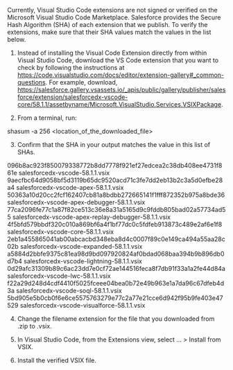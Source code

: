 Currently, Visual Studio Code extensions are not signed or verified on the
Microsoft Visual Studio Code Marketplace. Salesforce provides the Secure Hash
Algorithm (SHA) of each extension that we publish. To verify the extensions,
make sure that their SHA values match the values in the list below.

1. Instead of installing the Visual Code Extension directly from within Visual
   Studio Code, download the VS Code extension that you want to check by
   following the instructions at
   https://code.visualstudio.com/docs/editor/extension-gallery#_common-questions.
   For example, download,
   https://salesforce.gallery.vsassets.io/_apis/public/gallery/publisher/salesforce/extension/salesforcedx-vscode-core/58.1.1/assetbyname/Microsoft.VisualStudio.Services.VSIXPackage.

2. From a terminal, run:

shasum -a 256 <location_of_the_downloaded_file>

3. Confirm that the SHA in your output matches the value in this list of SHAs.

096b8ac923f850079338772b8dd7778f921ef27edcea2c38db408ee4731f861e  salesforcedx-vscode-58.1.1.vsix
9aecfbc64d9058bf5d3119b65dc9520acd71c3fe7dd2eb13b2c3a5d0efbe28a4  salesforcedx-vscode-apex-58.1.1.vsix
50363a10d20cc2fcf162407cb81a8bdbb272665141f1fff872352b975a8bde36  salesforcedx-vscode-apex-debugger-58.1.1.vsix
77ca2096fe77c1a87f82ce513c36e8a31a5165d9c9fddb805bad02a57734ad55  salesforcedx-vscode-apex-replay-debugger-58.1.1.vsix
4f5bfd579bbdf320c010a869bf6a4f1bf77dc0c5fdfeb913873c489e2af6e1f8  salesforcedx-vscode-core-58.1.1.vsix
2eb1a455865041ab00abcacbd348eba8d4c0007f89c0e149ca494a55aa28c02b  salesforcedx-vscode-expanded-58.1.1.vsix
a5884d2bbfe9375c81ea98d9bd097920824af0bdad068baa394b9b896db0d7b4  salesforcedx-vscode-lightning-58.1.1.vsix
0d29afc31309b89c6ac23dd7e0cf72ae144516feca8f7db91f33a1a2fe44d84a  salesforcedx-vscode-lwc-58.1.1.vsix
f22a29d248d4cdf4410f5025fceee04bea0b72e49b963e1a7da96c67dfeb4d3a  salesforcedx-vscode-soql-58.1.1.vsix
5bd905e5b0cb0f6e6ce5575763279e77c2a77e21cce6d942f95b9fe403e47529  salesforcedx-vscode-visualforce-58.1.1.vsix


4. Change the filename extension for the file that you downloaded from .zip to
.vsix.

5. In Visual Studio Code, from the Extensions view, select ... > Install from
VSIX.

6. Install the verified VSIX file.

